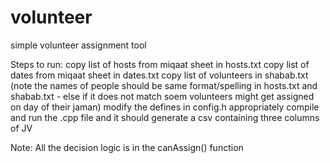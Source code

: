 # volunteer
simple volunteer assignment tool

Steps to run:
copy list of hosts from miqaat sheet in hosts.txt
copy list of dates from miqaat sheet in dates.txt
copy list of volunteers in shabab.txt (note the names of people should be same format/spelling in hosts.txt and shabab.txt - else if it does not match soem volunteers might get assigned on day of their jaman)
modify the defines in config.h appropriately
compile and run the .cpp file and it should generate a csv containing three columns of JV

Note:
All the decision logic is in the canAssign() function
